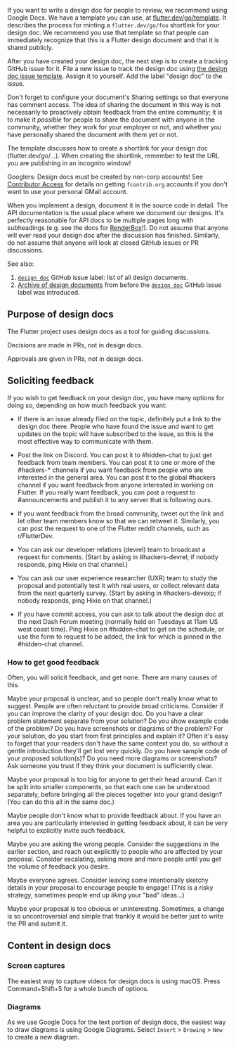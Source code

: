 If you want to write a design doc for people to review, we recommend using Google Docs.
We have a template you can use, at [flutter.dev/go/template](https://flutter.dev/go/template). It describes the process for minting a `flutter.dev/go/foo` shortlink for your design doc.
We recommend you use that template so that people can immediately recognize that this is a Flutter design document and that it is shared publicly.

After you have created your design doc, the next step is to create a tracking GitHub issue for it. File a new issue to track the design doc using [the design doc issue template](https://github.com/flutter/flutter/issues/new?template=7_design_doc.yml). Assign it to yourself. Add the label "design doc" to the issue.

Don't forget to configure your document's Sharing settings so that everyone has comment access. The idea of sharing the document in this way is not necessarily to proactively obtain feedback from the entire community; it is to make it _possible_ for people to share the document with anyone in the community, whether they work for your employer or not, and whether you have personally shared the document with them yet or not.

The template discusses how to create a shortlink for your design doc (flutter.dev/go/...). When creating the shortlink, remember to test the URL you are publishing in an incognito window!

Googlers: Design docs must be created by non-corp accounts! See [Contributor Access](Contributor-access.md#fcontriborg-accounts) for details on getting `fcontrib.org` accounts if you don't want to use your personal GMail account.

When you implement a design, document it in the source code in detail. The API documentation is the usual place where we document our designs. It's perfectly reasonable for API docs to be multiple pages long with subheadings (e.g. see the docs for [RenderBox](https://master-api.flutter.dev/flutter/rendering/RenderBox-class.html)!). Do not assume that anyone will ever read your design doc after the discussion has finished. Similarly, do not assume that anyone will look at closed GitHub issues or PR discussions.

See also:

1. [`design doc`][] GitHub issue label: list of all design documents.
2. [Archive of design documents][] from before the [`design doc`][]
   GitHub issue label was introduced.

[`design doc`]: https://github.com/flutter/flutter/issues?q=is%3Aopen+is%3Aissue+label%3A%22design+doc%22
[Archive of design documents]: https://github.com/flutter/flutter/issues/151486

## Purpose of design docs

The Flutter project uses design docs as a tool for guiding discussions.

Decisions are made in PRs, not in design docs.

Approvals are given in PRs, not in design docs.

## Soliciting feedback

If you wish to get feedback on your design doc, you have many options for doing so, depending on how much feedback you want:

* If there is an issue already filed on the topic, definitely put a link to the design doc there. People who have found the issue and want to get updates on the topic will have subscribed to the issue, so this is the most effective way to communicate with them.

* Post the link on Discord. You can post it to #hidden-chat to just get feedback from team members. You can post it to one or more of the #hackers-* channels if you want feedback from people who are interested in the general area. You can post it to the global #hackers channel if you want feedback from anyone interested in working on Flutter. If you really want feedback, you can post a request to #announcements and publish it to any server that is following ours.

* If you want feedback from the broad community, tweet out the link and let other team members know so that we can retweet it. Similarly, you can post the request to one of the Flutter reddit channels, such as r/FlutterDev.

* You can ask our developer relations (devrel) team to broadcast a request for comments. (Start by asking in #hackers-devrel; if nobody responds, ping Hixie on that channel.)

* You can ask our user experience researcher (UXR) team to study the proposal and potentially test it with real users, or collect relevant data from the next quarterly survey. (Start by asking in #hackers-devexp; if nobody responds, ping Hixie on that channel.)

* If you have commit access, you can ask to talk about the design doc at the next Dash Forum meeting (normally held on Tuesdays at 11am US west coast time). Ping Hixie on #hidden-chat to get on the schedule, or use the form to request to be added, the link for which is pinned in the #hidden-chat channel.

### How to get good feedback

Often, you will solicit feedback, and get none. There are many causes of this.

Maybe your proposal is unclear, and so people don't really know what to suggest. People are often reluctant to provide broad criticisms. Consider if you can improve the clarity of your design doc. Do you have a clear problem statement separate from your solution? Do you show example code of the problem? Do you have screenshots or diagrams of the problem? For your solution, do you start from first principles and explain it? Often it's easy to forget that your readers don't have the same context you do, so without a gentle introduction they'll get lost very quickly. Do you have sample code of your proposed solution(s)? Do you need more diagrams or screenshots? Ask someone you trust if they think your document is sufficiently clear.

Maybe your proposal is too big for anyone to get their head around. Can it be split into smaller components, so that each one can be understood separately, before bringing all the pieces together into your grand design? (You can do this all in the same doc.)

Maybe people don't know what to provide feedback about. If you have an area you are particularly interested in getting feedback about, it can be very helpful to explicitly invite such feedback.

Maybe you are asking the wrong people. Consider the suggestions in the earlier section, and reach out explicitly to people who are affected by your proposal. Consider escalating, asking more and more people until you get the volume of feedback you desire.

Maybe everyone agrees. Consider leaving some intentionally sketchy details in your proposal to encourage people to engage! (This is a risky strategy, sometimes people end up _liking_ your "bad" ideas...)

Maybe your proposal is too obvious or uninteresting. Sometimes, a change is so uncontroversial and simple that frankly it would be better just to write the PR and submit it.

## Content in design docs

### Screen captures

The easiest way to capture videos for design docs is using macOS. Press Command+Shift+5 for a whole bunch of options.

### Diagrams

As we use Google Docs for the text portion of design docs, the easiest way to draw diagrams is using Google Diagrams. Select `Insert` > `Drawing` > `New` to create a new diagram.
